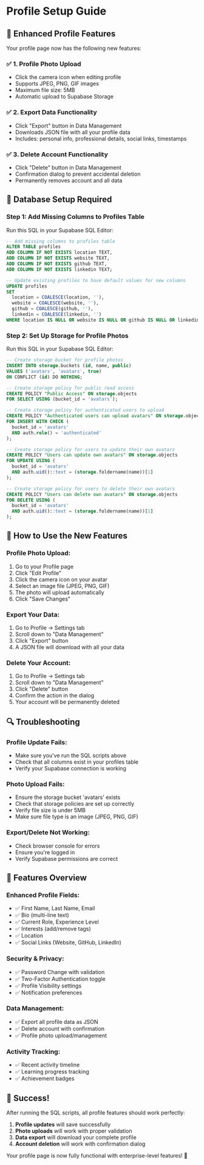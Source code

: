 # Profile Setup Guide

## 🚀 Enhanced Profile Features

Your profile page now has the following new features:

### ✅ **1. Profile Photo Upload**
- Click the camera icon when editing profile
- Supports JPEG, PNG, GIF images
- Maximum file size: 5MB
- Automatic upload to Supabase Storage

### ✅ **2. Export Data Functionality**
- Click "Export" button in Data Management
- Downloads JSON file with all your profile data
- Includes: personal info, professional details, social links, timestamps

### ✅ **3. Delete Account Functionality**
- Click "Delete" button in Data Management
- Confirmation dialog to prevent accidental deletion
- Permanently removes account and all data

## 🔧 Database Setup Required

### **Step 1: Add Missing Columns to Profiles Table**

Run this SQL in your Supabase SQL Editor:

```sql
-- Add missing columns to profiles table
ALTER TABLE profiles 
ADD COLUMN IF NOT EXISTS location TEXT,
ADD COLUMN IF NOT EXISTS website TEXT,
ADD COLUMN IF NOT EXISTS github TEXT,
ADD COLUMN IF NOT EXISTS linkedin TEXT;

-- Update existing profiles to have default values for new columns
UPDATE profiles 
SET 
  location = COALESCE(location, ''),
  website = COALESCE(website, ''),
  github = COALESCE(github, ''),
  linkedin = COALESCE(linkedin, '')
WHERE location IS NULL OR website IS NULL OR github IS NULL OR linkedin IS NULL;
```

### **Step 2: Set Up Storage for Profile Photos**

Run this SQL in your Supabase SQL Editor:

```sql
-- Create storage bucket for profile photos
INSERT INTO storage.buckets (id, name, public)
VALUES ('avatars', 'avatars', true)
ON CONFLICT (id) DO NOTHING;

-- Create storage policy for public read access
CREATE POLICY "Public Access" ON storage.objects
FOR SELECT USING (bucket_id = 'avatars');

-- Create storage policy for authenticated users to upload
CREATE POLICY "Authenticated users can upload avatars" ON storage.objects
FOR INSERT WITH CHECK (
  bucket_id = 'avatars' 
  AND auth.role() = 'authenticated'
);

-- Create storage policy for users to update their own avatars
CREATE POLICY "Users can update own avatars" ON storage.objects
FOR UPDATE USING (
  bucket_id = 'avatars' 
  AND auth.uid()::text = (storage.foldername(name))[1]
);

-- Create storage policy for users to delete their own avatars
CREATE POLICY "Users can delete own avatars" ON storage.objects
FOR DELETE USING (
  bucket_id = 'avatars' 
  AND auth.uid()::text = (storage.foldername(name))[1]
);
```

## 🎯 How to Use the New Features

### **Profile Photo Upload:**
1. Go to your Profile page
2. Click "Edit Profile"
3. Click the camera icon on your avatar
4. Select an image file (JPEG, PNG, GIF)
5. The photo will upload automatically
6. Click "Save Changes"

### **Export Your Data:**
1. Go to Profile → Settings tab
2. Scroll down to "Data Management"
3. Click "Export" button
4. A JSON file will download with all your data

### **Delete Your Account:**
1. Go to Profile → Settings tab
2. Scroll down to "Data Management"
3. Click "Delete" button
4. Confirm the action in the dialog
5. Your account will be permanently deleted

## 🔍 Troubleshooting

### **Profile Update Fails:**
- Make sure you've run the SQL scripts above
- Check that all columns exist in your profiles table
- Verify your Supabase connection is working

### **Photo Upload Fails:**
- Ensure the storage bucket 'avatars' exists
- Check that storage policies are set up correctly
- Verify file size is under 5MB
- Make sure file type is an image (JPEG, PNG, GIF)

### **Export/Delete Not Working:**
- Check browser console for errors
- Ensure you're logged in
- Verify Supabase permissions are correct

## 📱 Features Overview

### **Enhanced Profile Fields:**
- ✅ First Name, Last Name, Email
- ✅ Bio (multi-line text)
- ✅ Current Role, Experience Level
- ✅ Interests (add/remove tags)
- ✅ Location
- ✅ Social Links (Website, GitHub, LinkedIn)

### **Security & Privacy:**
- ✅ Password Change with validation
- ✅ Two-Factor Authentication toggle
- ✅ Profile Visibility settings
- ✅ Notification preferences

### **Data Management:**
- ✅ Export all profile data as JSON
- ✅ Delete account with confirmation
- ✅ Profile photo upload/management

### **Activity Tracking:**
- ✅ Recent activity timeline
- ✅ Learning progress tracking
- ✅ Achievement badges

## 🎉 Success!

After running the SQL scripts, all profile features should work perfectly:

1. **Profile updates** will save successfully
2. **Photo uploads** will work with proper validation
3. **Data export** will download your complete profile
4. **Account deletion** will work with confirmation dialog

Your profile page is now fully functional with enterprise-level features! 🚀 